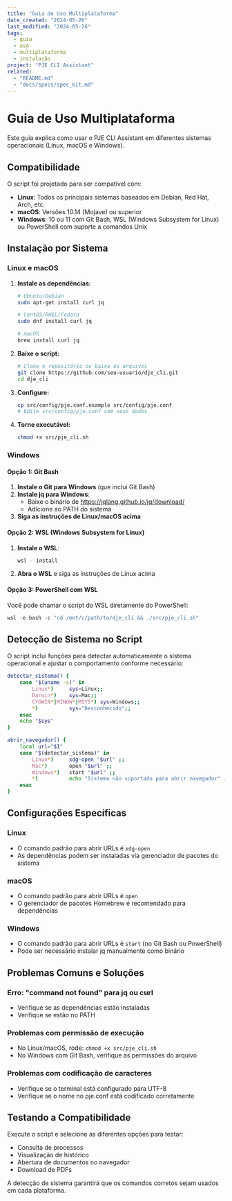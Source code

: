 ```yaml
---
title: "Guia de Uso Multiplataforma"
date_created: "2024-05-26"
last_modified: "2024-05-26"
tags:
  - guia
  - uso
  - multiplataforma
  - instalação
project: "PJE CLI Assistant"
related:
  - "README.md"
  - "docs/specs/spec_kit.md"
---
```


# Guia de Uso Multiplataforma

Este guia explica como usar o PJE CLI Assistant em diferentes sistemas operacionais (Linux, macOS e Windows).

## Compatibilidade

O script foi projetado para ser compatível com:
- **Linux**: Todos os principais sistemas baseados em Debian, Red Hat, Arch, etc.
- **macOS**: Versões 10.14 (Mojave) ou superior
- **Windows**: 10 ou 11 com Git Bash, WSL (Windows Subsystem for Linux) ou PowerShell com suporte a comandos Unix

## Instalação por Sistema

### Linux e macOS

1. **Instale as dependências:**
   ```bash
   # Ubuntu/Debian
   sudo apt-get install curl jq
   
   # CentOS/RHEL/Fedora
   sudo dnf install curl jq
   
   # macOS
   brew install curl jq
   ```

2. **Baixe o script:**
   ```bash
   # Clone o repositório ou baixe os arquivos
   git clone https://github.com/seu-usuario/dje_cli.git
   cd dje_cli
   ```

3. **Configure:**
   ```bash
   cp src/config/pje.conf.example src/config/pje.conf
   # Edite src/config/pje.conf com seus dados
   ```

4. **Torne executável:**
   ```bash
   chmod +x src/pje_cli.sh
   ```

### Windows

#### Opção 1: Git Bash

1. **Instale o Git para Windows** (que inclui Git Bash)
2. **Instale jq para Windows**:
   - Baixe o binário de https://jqlang.github.io/jq/download/
   - Adicione ao PATH do sistema
3. **Siga as instruções de Linux/macOS acima**

#### Opção 2: WSL (Windows Subsystem for Linux)

1. **Instale o WSL**:
   ```powershell
   wsl --install
   ```

2. **Abra o WSL** e siga as instruções de Linux acima

#### Opção 3: PowerShell com WSL

Você pode chamar o script do WSL diretamente do PowerShell:
```powershell
wsl -e bash -c "cd /mnt/c/path/to/dje_cli && ./src/pje_cli.sh"
```

## Detecção de Sistema no Script

O script inclui funções para detectar automaticamente o sistema operacional e ajustar o comportamento conforme necessário:

```bash
detectar_sistema() {
    case "$(uname -s)" in
        Linux*)     sys=Linux;;
        Darwin*)    sys=Mac;;
        CYGWIN*|MINGW*|MSYS*) sys=Windows;;
        *)          sys="Desconhecido";;
    esac
    echo "$sys"
}

abrir_navegador() {
    local url="$1"
    case "$(detectar_sistema)" in
        Linux*)     xdg-open "$url" ;;
        Mac*)       open "$url" ;;
        Windows*)   start "$url" ;;
        *)          echo "Sistema não suportado para abrir navegador" ;;
    esac
}
```

## Configurações Específicas

### Linux

- O comando padrão para abrir URLs é `xdg-open`
- As dependências podem ser instaladas via gerenciador de pacotes do sistema

### macOS

- O comando padrão para abrir URLs é `open`
- O gerenciador de pacotes Homebrew é recomendado para dependências

### Windows

- O comando padrão para abrir URLs é `start` (no Git Bash ou PowerShell)
- Pode ser necessário instalar jq manualmente como binário

## Problemas Comuns e Soluções

### Erro: "command not found" para jq ou curl

- Verifique se as dependências estão instaladas
- Verifique se estão no PATH

### Problemas com permissão de execução

- No Linux/macOS, rode: `chmod +x src/pje_cli.sh`
- No Windows com Git Bash, verifique as permissões do arquivo

### Problemas com codificação de caracteres

- Verifique se o terminal está configurado para UTF-8
- Verifique se o nome no pje.conf está codificado corretamente

## Testando a Compatibilidade

Execute o script e selecione as diferentes opções para testar:
- Consulta de processos
- Visualização de histórico
- Abertura de documentos no navegador
- Download de PDFs

A detecção de sistema garantirá que os comandos corretos sejam usados em cada plataforma.